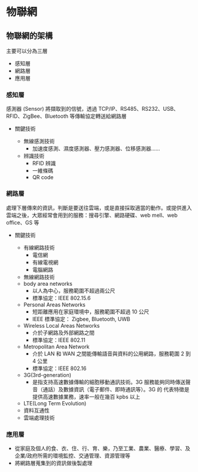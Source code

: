 # 物聯網

## 物聯網的架構

主要可以分為三層

- 感知層
- 網路層
- 應用層

### 感知層

感測器 (Sensor) 將擷取到的信號，透過 TCP/IP、RS485、RS232、USB、RFID、ZigBee、Bluetooth 等傳輸協定轉送給網路層

- 關鍵技術

  - 無線感測技術
    - 加速度感測、濕度感測器、壓力感測器、位移感測器......
  - 辨識技術
    - RFID 辨識
    - 一維條碼
    - QR code

### 網路層

處理下層傳來的資訊，判斷是要送往雲端，或是直接採取適當的動作。或提供進入雲端之後，大眾經常會用到的服務：搜尋引擎、網路硬碟、web mell、web office、GS 等

- 關鍵技術

  - 有線網路技術
    - 電信網
    - 有線電視網
    - 電腦網路
  - 無線網路技術
  - body area networks
    - 以人為中心，服務範圍不超過兩公尺
    - 標準協定：IEEE 802.15.6
  - Personal Areas Networks
    - 短距離應用在家庭環境中，服務範圍不超過 10 公尺
    - IEEE 標準協定： Zigbee, Bluetooth, UWB
  - Wireless Local Areas Networks
    - 介於子網路及外部網路之間
    - 標準協定：IEEE 802.11
  - Metropolitan Area Network
    - 介於 LAN 和 WAN 之間能傳輸語音與資料的公用網路，服務範圍 2 到 4 公里
    - 標準協定：IEEE 802.16
  - 3G(3rd-generation)
    - 是指支持高速數據傳輸的細胞移動通訊技術。3G 服務能夠同時傳送聲音（通話）及數據資訊（電子郵件、即時通訊等）。3G 的 代表特徵是 提供高速數據業務，速率一般在幾百 kpbs 以上
  - LTE(Long Term Evolution)
  - 資料互通性
  - 雲端處理技術

### 應用層

- 從家庭及個人的食、衣、住、行、育、樂，乃至工業、農業、醫療、學習、及企業/政府所需的環境監控、交通管理、資源管理等
- 將網路層蒐集到的資訊做後製處理